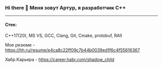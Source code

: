 ### Hi there 👋 Меня зовут Артур, я разработчик С++
--- 
#### Стек:
C++17(20), MS VS, GCC, Clang, Git, Cmake, protobuf, RAII

Мое резюме - https://hh.ru/resume/e4ca8c22ff09c7b44b0039ed1f6c4f55616367

Хабр.Карьера - https://career.habr.com/shadow_child


<!--
**evd0903/evd0903** is a ✨ _special_ ✨ repository because its `README.md` (this file) appears on your GitHub profile.

Here are some ideas to get you started:

- 🔭 I’m currently working on ...
- 🌱 I’m currently learning ...
- 👯 I’m looking to collaborate on ...
- 🤔 I’m looking for help with ...
- 💬 Ask me about ...
- 📫 How to reach me: ...
- 😄 Pronouns: ...
- ⚡ Fun fact: ...
-->
